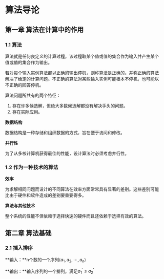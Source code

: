 # 算法导论

## 第一章	算法在计算中的作用

### 1.1	算法

算法就是任何良定义的计算过程，该过程取某个值或值的集合作为输入并产生某个值或值的集合作为输出。

若对每个输入实例算法都以正确的输出停机，则称算法是正确的，并称正确的算法解决了给定的计算问题。不正确的算法对某些输入实例可能根本不停机，也可能以不正确的回答停机。

算法问题所共有的两个特征：

1. 存在许多候选解，但绝大多数候选解都没有解决手头的问题。
2. 存在实际应用。

**数据结构**

数据结构是一种存储和组织数据的方式，旨在便于访问和修改。

**并行性**

为了从多核计算机获得最佳的性能，设计算法时必须考虑并行性。



### 1.2	作为一种技术的算法

**效率**

为求解相同问题而设计的不同算法在效率方面常常具有显著的差别。这些差别可能比由于硬件和软件造成的差别要重要得多。

**算法与其他技术**

整个系统的性能不但依赖于选择快速的硬件而且还依赖于选择有效的算法。

## 第二章	算法基础

### 2.1	插入排序

**输入：**n个数的一个序列$\langle a_1,a_2,\cdots,a_n\rangle$

**输出：**输入序列的一个排列，满足$a_1^\prime\le a_2^\prime$

